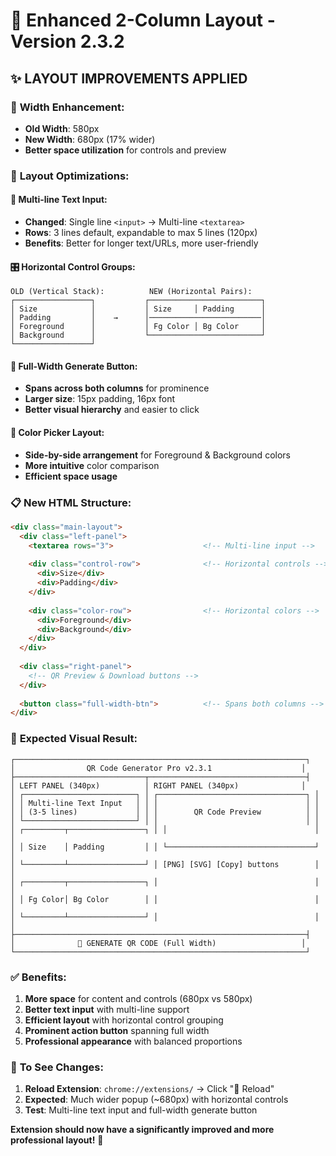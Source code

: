 # 🎨 Enhanced 2-Column Layout - Version 2.3.2

## ✨ **LAYOUT IMPROVEMENTS APPLIED**

### 📐 **Width Enhancement:**
- **Old Width**: 580px
- **New Width**: 680px (17% wider)
- **Better space utilization** for controls and preview

### 🎯 **Layout Optimizations:**

#### 📝 **Multi-line Text Input:**
- **Changed**: Single line `<input>` → Multi-line `<textarea>`
- **Rows**: 3 lines default, expandable to max 5 lines (120px)
- **Benefits**: Better for longer text/URLs, more user-friendly

#### 🎛️ **Horizontal Control Groups:**
```
OLD (Vertical Stack):          NEW (Horizontal Pairs):
┌─────────────────┐           ┌─────────────────────────┐
│ Size            │           │ Size     │ Padding      │
│ Padding         │    →      │─────────────────────────│
│ Foreground      │           │ Fg Color │ Bg Color     │
│ Background      │           └─────────────────────────┘
└─────────────────┘
```

#### 🚀 **Full-Width Generate Button:**
- **Spans across both columns** for prominence
- **Larger size**: 15px padding, 16px font
- **Better visual hierarchy** and easier to click

#### 🎨 **Color Picker Layout:**
- **Side-by-side arrangement** for Foreground & Background colors
- **More intuitive** color comparison
- **Efficient space usage**

### 📋 **New HTML Structure:**
```html
<div class="main-layout">
  <div class="left-panel">
    <textarea rows="3">                    <!-- Multi-line input -->
    
    <div class="control-row">              <!-- Horizontal controls -->
      <div>Size</div>
      <div>Padding</div>
    </div>
    
    <div class="color-row">                <!-- Horizontal colors -->
      <div>Foreground</div>
      <div>Background</div>
    </div>
  </div>
  
  <div class="right-panel">
    <!-- QR Preview & Download buttons -->
  </div>
  
  <button class="full-width-btn">          <!-- Spans both columns -->
</div>
```

### 🎯 **Expected Visual Result:**
```
┌─────────────────────────────────────────────────────────────────┐
│                QR Code Generator Pro v2.3.1                    │
├─────────────────────────────┬───────────────────────────────────┤
│ LEFT PANEL (340px)          │ RIGHT PANEL (340px)              │
│ ┌─────────────────────────┐ │ ┌─────────────────────────────────┐ │
│ │ Multi-line Text Input   │ │ │                                 │ │
│ │ (3-5 lines)             │ │ │        QR Code Preview          │ │
│ └─────────────────────────┘ │ │                                 │ │
│ ┌─────────┬─────────────────┐ │ │                                 │ │
│ │ Size    │ Padding         │ │ └─────────────────────────────────┘ │
│ └─────────┴─────────────────┘ │ [PNG] [SVG] [Copy] buttons        │ │
│ ┌─────────┬─────────────────┐ │                                   │ │
│ │ Fg Color│ Bg Color        │ │                                   │ │
│ └─────────┴─────────────────┘ │                                   │ │
├─────────────────────────────────────────────────────────────────┤
│              🚀 GENERATE QR CODE (Full Width)                   │
└─────────────────────────────────────────────────────────────────┘
```

### ✅ **Benefits:**
1. **More space** for content and controls (680px vs 580px)
2. **Better text input** with multi-line support  
3. **Efficient layout** with horizontal control grouping
4. **Prominent action button** spanning full width
5. **Professional appearance** with balanced proportions

### 🔄 **To See Changes:**
1. **Reload Extension**: `chrome://extensions/` → Click "🔄 Reload"
2. **Expected**: Much wider popup (~680px) with horizontal controls
3. **Test**: Multi-line text input and full-width generate button

**Extension should now have a significantly improved and more professional layout!** 🎉